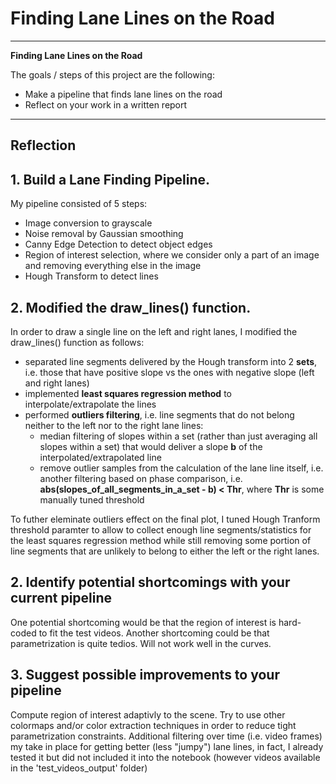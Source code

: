 # **Finding Lane Lines on the Road** 


---

**Finding Lane Lines on the Road**

The goals / steps of this project are the following:
* Make a pipeline that finds lane lines on the road
* Reflect on your work in a written report


[//]: # (Image References)

[image1]: ./examples/grayscale.jpg "Grayscale"

---

## Reflection

## 1. Build a Lane Finding Pipeline. 

My pipeline consisted of 5 steps:

* Image conversion to grayscale
* Noise removal by Gaussian smoothing
* Canny Edge Detection to detect object edges 
* Region of interest selection, where we consider only a part of an image and removing everything else in the image
* Hough Transform to detect lines

## 2. Modified the draw_lines() function.

In order to draw a single line on the left and right lanes, I modified the draw_lines() function as follows:

* separated line segments delivered by the Hough transform into 2 **sets**, i.e. those 
  that have positive slope vs the ones with negative slope (left and right lanes)
* implemented **least squares regression method** to interpolate/extrapolate the lines 
* performed **outliers filtering**, i.e. line segments that do not belong neither to the left nor to the right lane lines: 
  - median filtering of slopes within a set (rather than just averaging all slopes within a set) that
    would deliver a slope **b** of the interpolated/extrapolated line
  - remove outlier samples from the calculation of the lane line itself, i.e. another filtering based on phase comparison, i.e. 
    **abs(slopes_of_all_segments_in_a_set - b) < Thr**, where **Thr** is some manually tuned threshold
    
To futher eleminate outliers effect on the final plot, I tuned Hough Tranform threshold paramter to allow to
collect enough line segments/statistics for the least squares regression method while still removing some portion of
line segments that are unlikely to belong to either the left or the right lanes.


## 2. Identify potential shortcomings with your current pipeline


One potential shortcoming would be that the region of interest is hard-coded to fit the test videos.
Another shortcoming could be that parametrization is quite tedios. 
Will not work well in the curves.


## 3. Suggest possible improvements to your pipeline

Compute region of interest adaptivly to the scene.
Try to use other colormaps and/or color extraction techniques in order to reduce tight parametrization constraints.
Additional filtering over time (i.e. video frames) my take in place for getting better (less "jumpy") lane lines, in fact, I already tested it but did not included it into the notebook (however videos available in the 'test_videos_output' folder)
